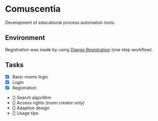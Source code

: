 ﻿# Comuscentia
Development of educational process automation tools.
## Environment
Registration was made by using [Django Registration](https://django-registration.readthedocs.io/en/3.0.1/one-step-workflow.html) (one step workflow).
## Tasks
- [x] Basic rooms logic
- [x] Login
- [x] Registration
- [] Search algorithm
- [] Access rights (room creator only)
- [] Adaptive design
- [] Usage tips